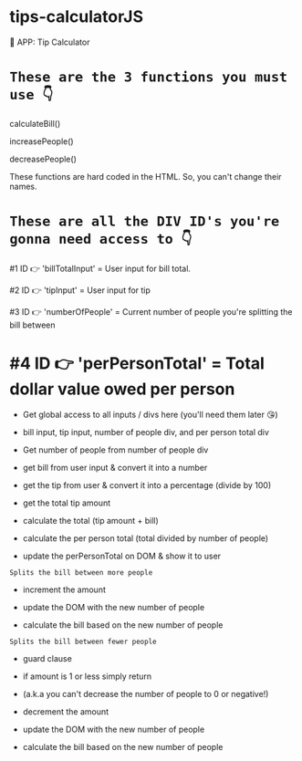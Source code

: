 # tips-calculatorJS

🌟 APP: Tip Calculator

``These are the 3 functions you must use 👇``
========================================
calculateBill()

increasePeople()

decreasePeople()

These functions are hard coded in the HTML. So, you can't change their names.

``These are all the DIV ID's you're gonna need access to 👇``
========================================================
#1 ID 👉 'billTotalInput' = User input for bill total.

#2 ID 👉 'tipInput' = User input for tip

#3 ID 👉 'numberOfPeople' = Current number of people you're splitting the bill between

#4 ID 👉 'perPersonTotal' = Total dollar value owed per person
========================================================
- Get global access to all inputs / divs here (you'll need them later 😘)
- bill input, tip input, number of people div, and per person total div

- Get number of people from number of people div

- get bill from user input & convert it into a number

- get the tip from user & convert it into a percentage (divide by 100)

- get the total tip amount

- calculate the total (tip amount + bill)

- calculate the per person total (total divided by number of people)

- update the perPersonTotal on DOM & show it to user

`Splits the bill between more people`
- increment the amount

- update the DOM with the new number of people

- calculate the bill based on the new number of people

`Splits the bill between fewer people`
- guard clause

- if amount is 1 or less simply return

- (a.k.a you can't decrease the number of people to 0 or negative!)

- decrement the amount

- update the DOM with the new number of people

- calculate the bill based on the new number of people